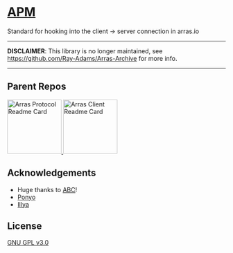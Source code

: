 # [APM](https://greasyfork.org/en/scripts/434599-apm)
Standard for hooking into the client -> server connection in arras.io

----

**DISCLAIMER**: This library is no longer maintained, see https://github.com/Ray-Adams/Arras-Archive for more info.

----

## Parent Repos
<a href="https://github.com/abcxff/arras-protocol" target="_blank">
  <img alt = "Arras Protocol Readme Card" src = "https://github-readme-stats.vercel.app/api/pin/?username=abcxff&repo=arras-protocol" height="125" />
</a>
<a href="https://github.com/abcxff/arras-client" target="_blank">
  <img alt = "Arras Client Readme Card" src = "https://github-readme-stats.vercel.app/api/pin/?username=abcxff&repo=arras-client" height="125" />
</a>

## Acknowledgements
- Huge thanks to [ABC](https://github.com/ABCxFF)!
- [Ponyo](https://github.com/CantRunRiver)
- [Illya](https://github.com/Illya9999)

## License
[GNU GPL v3.0](https://github.com/Ray-Adams/Arras-Archive/blob/main/APM/LICENSE)
